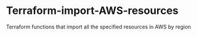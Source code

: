 # Terraform-import-AWS-resources
Terraform functions that import all the specified resources in AWS by region 
